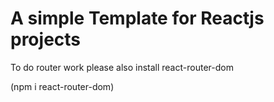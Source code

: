 # A simple Template for Reactjs projects

To do router work please also install react-router-dom

(npm i react-router-dom)

